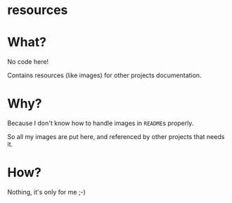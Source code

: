 resources
=======================

# What? 

No code here! 

Contains resources (like images) for other projects documentation.

# Why? 

Because I don't know how to handle images in `README`s properly.

So all my images are put here, and referenced by other projects that needs it.

# How? 

Nothing, it's only for me ;-)